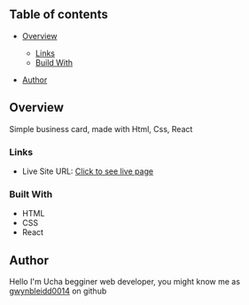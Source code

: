 ## Table of contents

- [Overview](#overview)

  - [Links](#Links)
  - [Build With](#built-with)
- [Author](#author)

## Overview

Simple business card, made with Html, Css, React

### Links

- Live Site URL: [Click to see live page]()

### Built With

- HTML
- CSS
- React

## Author

Hello I'm Ucha begginer web developer, you might know me as [gwynbleidd0014](https://github.com/gwynbleidd0014) on github
